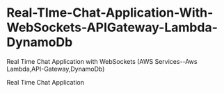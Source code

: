 # Real-TIme-Chat-Application-With-WebSockets-APIGateway-Lambda-DynamoDb
Real Time Chat Application with WebSockets (AWS Services--Aws Lambda,API-Gateway,DynamoDb)

Real Time Chat Application
